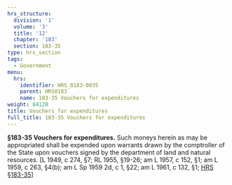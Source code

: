 ```yaml
---
hrs_structure:
  division: '1'
  volume: '3'
  title: '12'
  chapter: '183'
  section: 183-35
type: hrs_section
tags:
  - Government
menu:
  hrs:
    identifier: HRS_0183-0035
    parent: HRS0183
    name: 183-35 Vouchers for expenditures
weight: 84120
title: Vouchers for expenditures
full_title: 183-35 Vouchers for expenditures
---
```

**§183-35 Vouchers for expenditures.** Such moneys herein as may be appropriated shall be expended upon warrants drawn by the comptroller of the State upon vouchers signed by the department of land and natural resources. [L 1949, c 274, §7; RL 1955, §19-26; am L 1957, c 152, §1; am L 1959, c 263, §4(b); am L Sp 1959 2d, c 1, §22; am L 1961, c 132, §1; [HRS §183-35](/title-12/chapter-183/section-183-35/)]